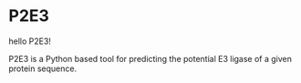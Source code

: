 # P2E3

hello P2E3!

P2E3 is a Python based tool for predicting the potential E3 ligase of a given protein sequence. 
